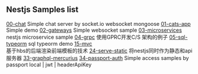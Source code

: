 
## Nestjs Samples list

[00-chat](https://github.com/quickly3/nest-samples/tree/main/samples/00-chat) 
Simple chat server by socket.io websocket mongoose 
[01-cats-app](https://github.com/quickly3/nest-samples/tree/main/samples/01-cats-app) 
Simple demo
[02-gateways](https://github.com/quickly3/nest-samples/tree/main/samples/02-gateways) 
Simple websocket sample
[03-microservices](https://github.com/quickly3/nest-samples/tree/main/samples/03-microservices) 
nestjs microservice sample
[04-grpc](https://github.com/quickly3/nest-samples/tree/main/samples/04-grpc) 
使用GPRC开发C/S 架构的例子
[05-sql-typeorm](https://github.com/quickly3/nest-samples/tree/main/samples/05-sql-typeorm) 
sql typeorm demo
[15-mvc](https://github.com/quickly3/nest-samples/tree/main/samples/15-mvc)  
基于hbs的后端渲染前端模板的技术
[24-serve-static](https://github.com/quickly3/nest-samples/tree/main/samples/24-serve-static) 
将nestjs同时作为静态和api服务器
[33-graphql-mercurius](https://github.com/quickly3/nest-samples/tree/main/samples/33-graphql-mercurius)
[34-passport-auth](https://github.com/quickly3/nest-samples/tree/main/samples/34-passport-auth) 
Simple access samples by passport local | jwt | headerApiKey



